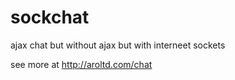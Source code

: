 sockchat
========

ajax chat but without ajax but with interneet sockets

see more at http://aroltd.com/chat
